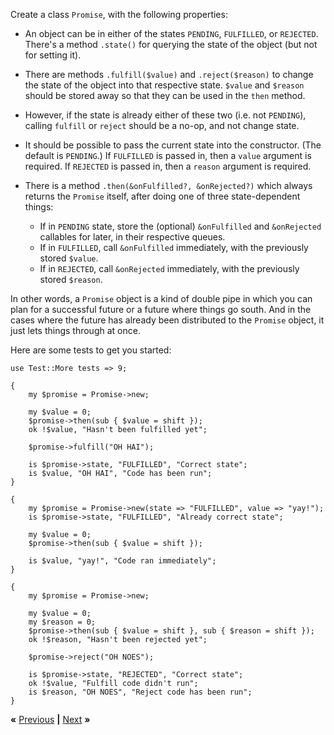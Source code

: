 Create a class `Promise`, with the following properties:

* An object can be in either of the states `PENDING`, `FULFILLED`, or
  `REJECTED`. There's a method `.state()` for querying the state of the object
  (but not for setting it).

* There are methods `.fulfill($value)` and `.reject($reason)` to change the
  state of the object into that respective state. `$value` and `$reason`
  should be stored away so that they can be used in the `then` method.

* However, if the state is already either of these two (i.e. not `PENDING`),
  calling `fulfill` or `reject` should be a no-op, and not change state.

* It should be possible to pass the current state into the constructor.
  (The default is `PENDING`.) If `FULFILLED` is passed in, then a `value`
  argument is required. If `REJECTED` is passed in, then a `reason` argument
  is required.

* There is a method `.then(&onFulfilled?, &onRejected?)` which always
  returns the `Promise` itself, after doing one of three state-dependent
  things:
    * If in `PENDING` state, store the (optional) `&onFulfilled` and
      `&onRejected` callables for later, in their respective queues.
    * If in `FULFILLED`, call `&onFulfilled` immediately, with the
      previously stored `$value`.
    * If in `REJECTED`, call `&onRejected` immediately, with the
      previously stored `$reason`.

In other words, a `Promise` object is a kind of double pipe in which you can
plan for a successful future or a future where things go south. And in the
cases where the future has already been distributed to the `Promise` object,
it just lets things through at once.

Here are some tests to get you started:

    use Test::More tests => 9;

    {
        my $promise = Promise->new;

        my $value = 0;
        $promise->then(sub { $value = shift });
        ok !$value, "Hasn't been fulfilled yet";

        $promise->fulfill("OH HAI");

        is $promise->state, "FULFILLED", "Correct state";
        is $value, "OH HAI", "Code has been run";
    }

    {
        my $promise = Promise->new(state => "FULFILLED", value => "yay!");
        is $promise->state, "FULFILLED", "Already correct state";

        my $value = 0;
        $promise->then(sub { $value = shift });

        is $value, "yay!", "Code ran immediately";
    }

    {
        my $promise = Promise->new;

        my $value = 0;
        my $reason = 0;
        $promise->then(sub { $value = shift }, sub { $reason = shift });
        ok !$reason, "Hasn't been rejected yet";

        $promise->reject("OH NOES");

        is $promise->state, "REJECTED", "Correct state";
        ok !$value, "Fulfill code didn't run";
        is $reason, "OH NOES", "Reject code has been run";
    }

**«** [Previous](abstraction.md) **|** [Next](dry.md) **»**

